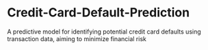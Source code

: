 # Credit-Card-Default-Prediction
A predictive model for identifying potential credit card defaults using transaction data, aiming to minimize financial risk
